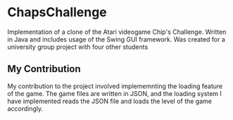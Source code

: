 # ChapsChallenge

Implementation of a clone of the Atari videogame Chip's Challenge. Written in Java and includes usage of the Swing GUI framework. Was created for a university group project with four other students

## My Contribution
My contribution to the project involved implememnting the loading feature of the game. The game files are written in JSON, and the loading system I have implemented reads the JSON file and loads the level of the game accordingly.
